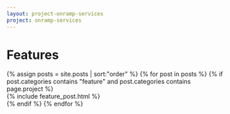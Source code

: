 ```yaml
---
layout: project-onramp-services
project: onramp-services
---
```


<h1>Features</h1>
{% assign posts = site.posts | sort:"order" %}
{% for post in posts %}
{% if post.categories contains "feature" and post.categories contains page.project %}
<!--{{ post.order }}-->
<div class="span12">
<article>
{% include feature_post.html %}
</article>
</div>
{% endif %}
{% endfor %}
